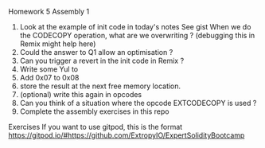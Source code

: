 Homework 5
Assembly 1

1. Look at the example of init code in today's notes
See gist
When we do the CODECOPY operation, what are we overwriting ?
(debugging this in Remix might help here)
2. Could the answer to Q1 allow an optimisation ?
3. Can you trigger a revert in the init code in Remix ?
4. Write some Yul to
1. Add 0x07 to 0x08
2. store the result at the next free memory location.
3. (optional) write this again in opcodes
5. Can you think of a situation where the opcode EXTCODECOPY is used ?
6. Complete the assembly exercises in this repo

Exercises
If you want to use gitpod, this is the format
https://gitpod.io/#https://github.com/ExtropyIO/ExpertSolidityBootcamp